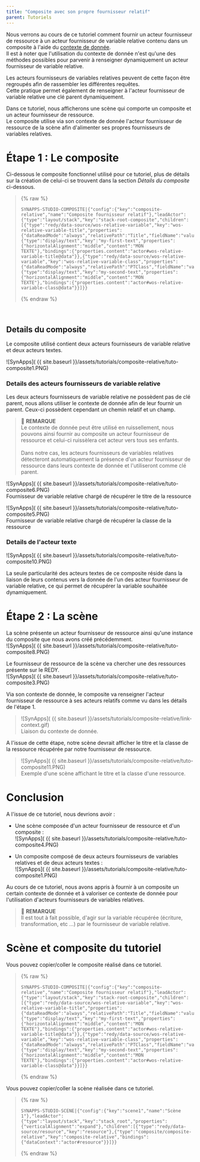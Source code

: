 ```yaml
---
title: "Composite avec son propre fournisseur relatif"
parent: Tutoriels
---
```


Nous verrons au cours de ce tutoriel comment fournir un acteur fournisseur de ressource à un acteur fournisseur de variable relative contenu dans un composite à l'aide du [contexte de donnée](../concepts/context.md).<br>
Il est à noter que l'utilisation du contexte de donnée n'est qu'une des méthodes possibles pour parvenir à renseigner dynamiquement un acteur fournisseur de variable relative.

Les acteurs fournisseurs de variables relatives peuvent de cette façon être regroupés afin de rassembler les différentes requêtes.<br>
Cette pratique permet également de renseigner à l'acteur fournisseur de variable relative une clé parent dynamiquement.

Dans ce tutoriel, nous afficherons une scène qui comporte un composite et un acteur fournisseur de ressource.<br>
Le composite utilise via son contexte de donnée l'acteur fournisseur de ressource de la scène afin d'alimenter ses propres fournisseurs de variables relatives.

# Étape 1 : Le composite

Ci-dessous le composite fonctionnel utilisé pour ce tutoriel, plus de détails sur la création de celui-ci se trouvent dans la section *Détails du composite* ci-dessous.

>{% raw %}
>``` text
>SYNAPPS-STUDIO-COMPOSITE|{"config":{"key":"composite-relative","name":"Composite fournisseur relatif"},"leadActor":{"type":"layout/stack","key":"stack-root-composite","children":[{"type":"redy/data-source/wos-relative-variable","key":"wos-relative-variable-title","properties":{"dataReadMode":"always","relativePath":"Title","fieldName":"value"}},{"type":"display/text","key":"my-first-text","properties":{"horizontalAlignment":"middle","content":"MON TEXTE"},"bindings":{"properties.content":"actor#wos-relative-variable-title@data"}},{"type":"redy/data-source/wos-relative-variable","key":"wos-relative-variable-class","properties":{"dataReadMode":"always","relativePath":"PTClass","fieldName":"value"}},{"type":"display/text","key":"my-second-text","properties":{"horizontalAlignment":"middle","content":"MON TEXTE"},"bindings":{"properties.content":"actor#wos-relative-variable-class@data"}}]}}
>```
>{% endraw %}
<br>

## Details du composite

Le composite utilisé contient deux acteurs fournisseurs de variable relative et deux acteurs textes.<br>

![SynApps]( {{ site.baseurl }}/assets/tutorials/composite-relative/tuto-composite1.PNG)<br>

### <b> Details des acteurs fournisseurs de variable relative </b>

Les deux acteurs fournisseurs de variable relative ne possèdent pas de clé parent, nous allons utiliser le contexte de donnée afin de leur fournir un parent.
Ceux-ci possèdent cependant un chemin relatif et un champ.
<br>
>📌 **REMARQUE**<br>
>Le contexte de donnée peut être utilisé en ruissellement, nous pouvons ainsi fournir au composite un acteur fournisseur de ressource et celui-ci ruissèlera cet acteur vers tous ses enfants.<br><br>
>Dans notre cas, les acteurs fournisseurs de variables relatives détecteront automatiquement la présence d'un acteur fournisseur de ressource dans leurs contexte de donnée et l'utiliseront comme clé parent.


![SynApps]( {{ site.baseurl }}/assets/tutorials/composite-relative/tuto-composite6.PNG)<br>
Fournisseur de variable relative chargé de récupérer le titre de la ressource

![SynApps]( {{ site.baseurl }}/assets/tutorials/composite-relative/tuto-composite5.PNG)<br>
Fournisseur de variable relative chargé de récupérer la classe de la ressource

### <b>Details de l'acteur texte</b>

![SynApps]( {{ site.baseurl }}/assets/tutorials/composite-relative/tuto-composite10.PNG)

La seule particularité des acteurs textes de ce composite réside dans la liaison de leurs contenus vers la donnée de l'un des acteur fournisseur de variable relative, ce qui permet de récupérer la variable souhaitée dynamiquement.

# Étape 2 : La scène

La scène présente un acteur fournisseur de ressource ainsi qu'une instance du composite que nous avons créé précédemment.<br>
![SynApps]( {{ site.baseurl }}/assets/tutorials/composite-relative/tuto-composite8.PNG)<br>

Le fournisseur de ressource de la scène va chercher une des ressources présente sur le REDY.<br>
![SynApps]( {{ site.baseurl }}/assets/tutorials/composite-relative/tuto-composite3.PNG)<br>

Via son contexte de donnée, le composite va renseigner l'acteur fournisseur de ressource à ses acteurs relatifs comme vu dans les détails de l'étape 1.

>![SynApps]( {{ site.baseurl }}/assets/tutorials/composite-relative/link-context.gif)<br>
>Liaison du contexte de donnée.

A l'issue de cette étape, notre scène devrait afficher le titre et la classe de la ressource récupérée par notre fournisseur de ressource.<br>
>![SynApps]( {{ site.baseurl }}/assets/tutorials/composite-relative/tuto-composite11.PNG)<br>
> Exemple d'une scène affichant le titre et la classe d'une ressource.

# Conclusion

A l'issue de ce tutoriel, nous devrions avoir :

- Une scène composée d'un acteur fournisseur de ressource et d'un composite :<br>
![SynApps]( {{ site.baseurl }}/assets/tutorials/composite-relative/tuto-composite4.PNG)<br>

- Un composite composé de deux acteurs fournisseurs de variables relatives et de deux acteurs textes :<br>
![SynApps]( {{ site.baseurl }}/assets/tutorials/composite-relative/tuto-composite1.PNG)<br>

Au cours de ce tutoriel, nous avons appris à fournir à un composite un certain contexte de donnée et à valoriser ce contexte de donnée pour l'utilisation d'acteurs fournisseurs de variables relatives.<br>

> 📌 **REMARQUE**<br>
Il est tout à fait possible, d'agir sur la variable récupérée (écriture, transformation, etc ...) par le fournisseur de variable relative.

# Scène et composite du tutoriel

Vous pouvez copier/coller le composite réalisé dans ce tutoriel.

>{% raw %}
>``` text
>SYNAPPS-STUDIO-COMPOSITE|{"config":{"key":"composite-relative","name":"Composite fournisseur relatif"},"leadActor":{"type":"layout/stack","key":"stack-root-composite","children":[{"type":"redy/data-source/wos-relative-variable","key":"wos-relative-variable-title","properties":{"dataReadMode":"always","relativePath":"Title","fieldName":"value"}},{"type":"display/text","key":"my-first-text","properties":{"horizontalAlignment":"middle","content":"MON TEXTE"},"bindings":{"properties.content":"actor#wos-relative-variable-title@data"}},{"type":"redy/data-source/wos-relative-variable","key":"wos-relative-variable-class","properties":{"dataReadMode":"always","relativePath":"PTClass","fieldName":"value"}},{"type":"display/text","key":"my-second-text","properties":{"horizontalAlignment":"middle","content":"MON TEXTE"},"bindings":{"properties.content":"actor#wos-relative-variable-class@data"}}]}}
>```
>{% endraw %}

Vous pouvez copier/coller la scène réalisée dans ce tutoriel.

>{% raw %}
>``` text
>SYNAPPS-STUDIO-SCENE|{"config":{"key":"scene1","name":"Scène 1"},"leadActor":{"type":"layout/stack","key":"stack_root","properties":{"verticalAlignment":"expand"},"children":[{"type":"redy/data-source/resource","key":"resource"},{"type":"composite/composite-relative","key":"composite-relative","bindings":{"dataContext":"actor#resource"}}]}}
>```
>{% endraw %}